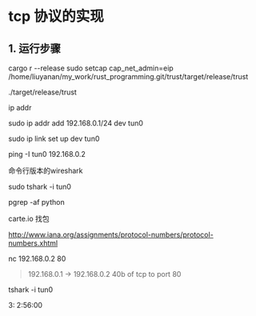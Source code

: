 # tcp 协议的实现

## 1. 运行步骤
cargo r --release
sudo setcap cap_net_admin=eip /home/liuyanan/my_work/rust_programming.git/trust/target/release/trust

./target/release/trust

ip addr

sudo ip addr add 192.168.0.1/24 dev tun0


sudo ip link set up dev tun0

ping -I tun0 192.168.0.2


命令行版本的wireshark

sudo tshark -i tun0



pgrep -af python


carte.io   找包


http://www.iana.org/assignments/protocol-numbers/protocol-numbers.xhtml

nc 192.168.0.2 80
> 192.168.0.1 → 192.168.0.2 40b of tcp to port 80

tshark -i tun0

3:
    2:56:00
